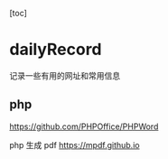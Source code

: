 [toc]

# dailyRecord
记录一些有用的网址和常用信息

## php
https://github.com/PHPOffice/PHPWord

php 生成 pdf
https://mpdf.github.io
